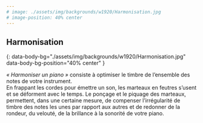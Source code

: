 ```yaml
---
# image: ./assets/img/backgrounds/w1920/Harmonisation.jpg
# image-position: 40% center
---
```


## Harmonisation
{: data-body-bg="./assets/img/backgrounds/w1920/Harmonisation.jpg" data-body-bg-position="40% center" }

_« Harmoniser un piano »_ consiste à optimiser le timbre de l’ensemble des notes de votre instrument.  
En frappant les cordes pour émettre un son, les marteaux en feutres s’usent et se déforment avec le temps. Le ponçage et le piquage des marteaux, permettent, dans une certaine mesure, de compenser l’irrégularité de timbre des notes les unes par rapport aux autres et de redonner de la rondeur, du velouté, de la brillance à la sonorité de votre piano.